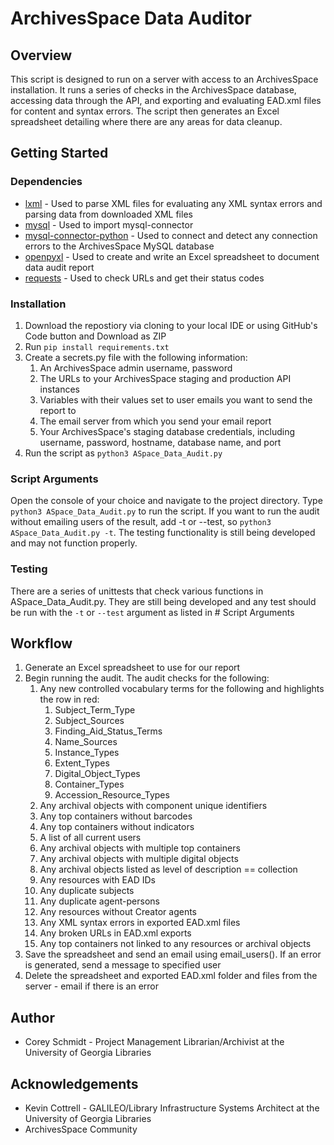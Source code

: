 # ArchivesSpace Data Auditor

## Overview
This script is designed to run on a server with access to an ArchivesSpace installation. It runs a series of checks 
in the ArchivesSpace database, accessing data through the API, and exporting and evaluating EAD.xml files for content 
and syntax errors. The script then generates an Excel spreadsheet detailing where there are any areas for data cleanup.

## Getting Started

### Dependencies

- [lxml](https://lxml.de/) - Used to parse XML files for evaluating any XML syntax errors and parsing data from 
downloaded XML files
- [mysql](https://dev.mysql.com/doc/connector-python/en/) - Used to import mysql-connector
- [mysql-connector-python](https://dev.mysql.com/doc/connector-python/en/) - Used to connect and detect any connection 
errors to the ArchivesSpace MySQL database
- [openpyxl](https://openpyxl.readthedocs.io/en/stable/) - Used to create and write an Excel spreadsheet to document
data audit report
- [requests](https://docs.python-requests.org/en/latest/index.html) - Used to check URLs and get their status codes

### Installation

1. Download the repostiory via cloning to your local IDE or using GitHub's Code button and Download as ZIP
2. Run `pip install requirements.txt`
3. Create a secrets.py file with the following information:
   1. An ArchivesSpace admin username, password
   2. The URLs to your ArchivesSpace staging and production API instances
   3. Variables with their values set to user emails you want to send the report to
   4. The email server from which you send your email report
   5. Your ArchivesSpace's staging database credentials, including username, password, hostname, database name, and port
4. Run the script as `python3 ASpace_Data_Audit.py`

### Script Arguments
Open the console of your choice and navigate to the project directory. Type `python3 ASpace_Data_Audit.py` to run the 
script. If you want to run the audit without emailing users of the result, add -t or --test, so 
`python3 ASpace_Data_Audit.py -t`. The testing functionality is still being developed and may not function properly.

### Testing
There are a series of unittests that check various functions in ASpace_Data_Audit.py. They are still being developed and
any test should be run with the `-t` or `--test` argument as listed in # Script Arguments

## Workflow

1. Generate an Excel spreadsheet to use for our report
2. Begin running the audit. The audit checks for the following:
   1. Any new controlled vocabulary terms for the following and highlights the row in red:
      1. Subject_Term_Type
      2. Subject_Sources
      3. Finding_Aid_Status_Terms
      4. Name_Sources
      5. Instance_Types
      6. Extent_Types
      7. Digital_Object_Types
      8. Container_Types
      9. Accession_Resource_Types
   2. Any archival objects with component unique identifiers
   3. Any top containers without barcodes
   4. Any top containers without indicators
   5. A list of all current users
   6. Any archival objects with multiple top containers
   7. Any archival objects with multiple digital objects
   8. Any archival objects listed as level of description == collection
   9. Any resources with EAD IDs
   10. Any duplicate subjects
   11. Any duplicate agent-persons
   12. Any resources without Creator agents
   13. Any XML syntax errors in exported EAD.xml files
   14. Any broken URLs in EAD.xml exports
   15. Any top containers not linked to any resources or archival objects
3. Save the spreadsheet and send an email using email_users(). If an error is generated, send a message to specified 
user
4. Delete the spreadsheet and exported EAD.xml folder and files from the server - email if there is an error

## Author

- Corey Schmidt - Project Management Librarian/Archivist at the University of Georgia Libraries

## Acknowledgements

- Kevin Cottrell - GALILEO/Library Infrastructure Systems Architect at the University of Georgia Libraries
- ArchivesSpace Community
    

